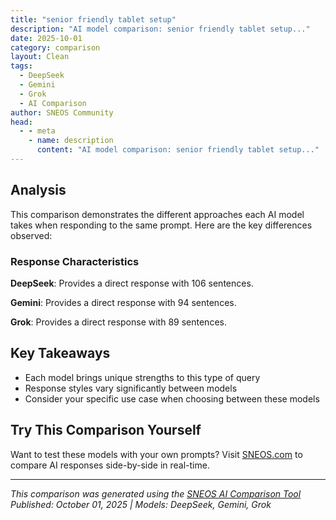 ```yaml
---
title: "senior friendly tablet setup"
description: "AI model comparison: senior friendly tablet setup..."
date: 2025-10-01
category: comparison
layout: Clean
tags:
  - DeepSeek
  - Gemini
  - Grok
  - AI Comparison
author: SNEOS Community
head:
  - - meta
    - name: description
      content: "AI model comparison: senior friendly tablet setup..."
---
```


<ChatComparison
  title="senior friendly tablet setup"
  prompt="senior friendly tablet setup"
  :responses='{
    "DeepSeek": "Of course! Setting up a tablet for a senior can be a wonderful way to help them stay connected with family, access entertainment, and keep their minds active. The key is to simplify the interface and focus on core, easy-to-use functions.\n\nHere is a comprehensive, step-by-step guide for a senior-friendly tablet setup.\n\n### **Step 1: Choosing the Right Tablet**\n\nThe best tablet is one that balances simplicity, screen size, and your ability to provide remote support.\n\n*   **Apple iPad (9th or 10th Generation):** Often the top recommendation.\n    *   **Pros:** Extremely simple and intuitive operating system (iOS). Excellent accessibility features. Large, high-quality screens available. **FaceTime** and **iMessage** are very easy to use for video calls and texts. Family Sharing allows you to manage their account.\n    *   **Cons:** More expensive. Requires an Apple ID.\n\n*   **Amazon Fire Tablet (especially the HD 10 model):** A great budget-friendly option.\n    *   **Pros:** Very low cost. You can use **Amazon\u0027s \u0022Show Mode\u0022** with a dock to turn it into a smart display. Easy to set up profiles.\n    *   **Cons:** The interface can be cluttered with ads and Amazon content. Requires a bit more initial setup to clean it up.\n\n*   **Samsung Galaxy Tab A Series:** A good Android alternative.\n    *   **Pros:** Often has a \u0022Easy Mode\u0022 that simplifies the home screen with large icons and text.\n    *   **Cons:** The standard Android interface can be complex.\n\n**Recommendation:** For ease of use and reliability, an **iPad is often worth the investment.**\n\n---\n\n### **Step 2: The Physical Setup**\n\n1.  **A Good Case:** This is non-negotiable. Get a protective case with a **kickstand** and, if possible, a **cover** to protect the screen. A case with handles can also be helpful.\n2.  **Screen Protector:** Apply a matte \u0022anti-glare\u0022 screen protector. It reduces reflections and fingerprints, making the screen easier to see.\n3.  **Stylus/Pen:** For those with arthritis or unsteady hands, a simple, chunky stylus can be much easier than using a finger.\n\n---\n\n### **Step 3: The Initial Software Setup (The Most Important Part)**\n\nDo this together with them in a calm environment.\n\n#### **A. Accessibility \u0026 Display Settings**\n\nGo to **Settings** and make these changes first.\n\n*   **Increase Text Size:** Go to **Display \u0026 Brightness** \u003E **Text Size** and drag the slider to the right. Make it much larger than you would for yourself.\n*   **Bold Text:** Enable \u0022Bold Text\u0022 (it will require a restart). This makes everything easier to read.\n*   **Increase Display Brightness:** Set it to a comfortable level, usually brighter than default.\n*   **Reduce Motion:** (iOS) Go to **Accessibility \u003E Motion \u003E** Turn on \u0022Reduce Motion.\u0022 This stops the zooming animations when opening/closing apps, which can cause dizziness.\n\n#### **B. Sound \u0026 Notifications**\n\n*   **Increase Volume:** Set the ringer and media volume to a high level.\n*   **Simplify Notifications:** Go to **Notifications** and turn off all non-essential app notifications. Only allow calls, messages, and maybe email. This reduces confusion and anxiety from constant pings.\n\n#### **C. Home Screen Simplification (The \u0022Golden Rule\u0022)**\n\nThe goal is **ONE HOME SCREEN** with only the essential apps. Remove everything else.\n\n1.  **Create Folders:** Group similar apps into simple, clearly labeled folders.\n    *   **\u0022Games\u0022** (for puzzles, solitaire, etc.)\n    *   **\u0022News\u0022** (for news and weather apps)\n    *   **\u0022Music \u0026 Videos\u0022** (for Spotify, YouTube, Netflix)\n2.  **Essential Apps to Install \u0026 Keep on the Main Screen:**\n    *   **Video Calling:** FaceTime (iPad), Facebook Messenger, or Zoom.\n    *   **Photos:** The native Photos app.\n    *   **Email:** The native Mail app.\n    *   **Web Browser:** Safari (iPad) or Chrome. **Pro Tip:** Set the browser\u0027s homepage to a simple, senior-friendly portal like ****[seniorplanet.org](http://seniorplanet.org)**.\n    *   **Weather:** The native Weather app.\n    *   **Camera:** For taking pictures.\n    *   **Settings:** So they can adjust volume and brightness.\n3.  **Remove Unnecessary Apps:** Delete any apps they will never use (Stocks, Compass, etc.). On an iPad, you can long-press and \u0022Remove App\u0022 from the Home Screen (this hides it without deleting it).\n\n---\n\n### **Step 4: Setting Up Core Functions**\n\n1.  **Photo Sharing (A Game-Changer):**\n    *   On an iPad, set up **iCloud Photo Sharing** or a \u0022Shared Album.\u0022 You and other family members can add photos to this album, and they will automatically appear on their tablet. This is a fantastic way to share pictures of grandchildren and family events.\n    *   On any tablet, use a digital photo frame app like **Google Photos** that can be set to display a slideshow of a specific album.\n\n2.  **Video Calls:**\n    *   **Pre-set Contacts:** Add key family members to their \u0022Favorites\u0022 in the FaceTime or Contacts app. They should just have to tap a picture of you to call.\n    *   **Practice:** Have a practice call with them from another room. Show them how to answer, hang up, and mute/unmute.\n\n3.  **Entertainment:**\n    *   Install apps like **YouTube, Netflix, or Spotify.**\n    *   Create playlists for them (e.g., \u0022Oldies Music,\u0022 \u0022Nature Documentaries\u0022) so they don\u0027t have to search.\n\n---\n\n### **Step 5: Security and Maintenance**\n\n*   **Set Up a Simple Passcode:** A 4-digit code is often easier than a complex password. Consider using **Touch ID or Face ID** if they are comfortable with it.\n*   **Enable \u0022Find My\u0022:** This allows you to locate the tablet if it\u0027s misplaced (a common occurrence!).\n*   **Manage Updates:** Either show them how to do software updates (it\u0027s usually just tapping \u0022Install\u0022) or set a calendar reminder for yourself to check their tablet every few months.\n*   **Wi-Fi Only vs. Cellular:** A Wi-Fi-only model is usually sufficient and cheaper. Ensure they have a strong signal where they most often sit.\n\n### **Step 6: Create a \u0022Cheat Sheet\u0022**\n\nType up a simple, large-print guide with pictures. Laminate it. Include:\n\n*   How to turn the tablet on/off.\n*   How to adjust volume and brightness.\n*   How to make a video call to you (with screenshots).\n*   How to look at the family photo album.\n*   **Your phone number** for tech support!\n\n### **Final Tips for Success**\n\n*   **Patience is Key:** It will take time for them to learn. Go slow and be encouraging.\n*   **Focus on Benefits:** Frame everything around the benefit to them: \u0022This is how you\u0027ll see the grandkids every week,\u0022 or \u0022This is where all the new family photos will show up.\u0022\n*   **Hands-Off Practice:** Once you\u0027ve set it up, give them the tablet and have them try to perform tasks (e.g., \u0022Can you call me now?\u0022) while you watch and guide verbally.\n\nBy following these steps, you can transform a complex piece of technology into a simple, enjoyable, and empowering window to the world for the senior in your life.",
    "Gemini": "Setting up a tablet for a senior involves making it as easy and intuitive to use as possible. Here\u0027s a breakdown of steps, considering different needs and skill levels:\n\n**1. Choosing the Right Tablet:**\n\n*   **Screen Size:** A larger screen (10 inches or more) is generally better for readability and easier tapping.\n*   **Ease of Use:** Consider tablets known for simple interfaces and user-friendly design.\n    *   **iPad (with iOS):**  Often considered very user-friendly, with a simple interface and excellent app ecosystem.  Features like \u0022AssistiveTouch\u0022 can be customized to simplify navigation.\n    *   **Android Tablets (Samsung, Lenovo, Amazon Fire):**  More customizable than iPads. Look for models with \u0022Easy Mode\u0022 or \u0022Simple Mode\u0022 settings which provide a larger, simplified home screen with bigger icons. The Amazon Fire HD tablets are often chosen for seniors because of their affordability and easy to use software.\n*   **Physical Buttons:** Some seniors prefer physical buttons for volume control and power. Look for tablets with these if needed.\n*   **Cellular Connectivity (Optional):**  If the senior doesn\u0027t have reliable Wi-Fi, a tablet with cellular data capabilities will allow them to stay connected anywhere. But this will come with a monthly data plan cost.\n*   **Durability:** A rugged case can protect the tablet from drops and bumps.\n\n**2. Initial Setup:**\n\n*   **Help with Setup:**  Ideally, a family member or friend should handle the initial setup.  This includes:\n    *   **Connecting to Wi-Fi:** Ensure a strong and stable connection.\n    *   **Creating an Account:**  Apple ID (for iPad) or Google Account (for Android).  Choose a simple username and password and write it down in a safe place.  Consider using a password manager if you\u0027ll be managing multiple accounts.\n    *   **Updating the Operating System:** Make sure the tablet is running the latest version of iOS or Android for security and stability.\n    *   **Installing Essential Apps:** Start with a few key apps.\n*   **Consider a Tablet Made for Seniors** There are some brands that make tablets specifically for seniors, like GrandPad. These tablets usually include cellular service, 24/7 tech support, pre-loaded apps, and a simple user interface.\n\n**3. Customizing the Interface:**\n\n*   **Large Font Size:**  Increase the text size in the tablet\u0027s settings.  This makes everything much easier to read.\n    *   **iOS:**  Settings \u003E Accessibility \u003E Display \u0026 Text Size \u003E Larger Text\n    *   **Android:** Settings \u003E Accessibility \u003E Font size and style\n*   **Bold Text:**  Make text bolder for better contrast.\n    *   **iOS:** Settings \u003E Accessibility \u003E Display \u0026 Text Size \u003E Bold Text\n    *   **Android:** Settings \u003E Accessibility \u003E Visibility enhancements \u003E High contrast fonts (the exact wording may vary)\n*   **Increase Icon Size:**\n    *   **Android:** Some Android launchers (like Nova Launcher) allow you to customize icon sizes.  Also, look for \u0022Easy Mode\u0022 or \u0022Simple Mode\u0022 in the tablet\u0027s settings.\n*   **Simplify the Home Screen:**\n    *   **Remove Unnecessary Apps:** Delete or hide apps that won\u0027t be used.\n    *   **Organize Apps:** Place frequently used apps on the home screen for easy access.  Use folders to group related apps.\n*   **Adjust Display Brightness:** Set the brightness to a comfortable level, avoiding excessively bright or dim settings. Enable auto-brightness if available.\n*   **Reduce Animations:**  Animations can sometimes be distracting.  Disable or reduce them.\n    *   **iOS:** Settings \u003E Accessibility \u003E Motion \u003E Reduce Motion\n    *   **Android:** Settings \u003E Accessibility \u003E Remove Animations (or Search for \u0022Remove Animations\u0022 in Settings)\n*   **Simplify Notifications:**  Turn off notifications for non-essential apps to minimize distractions.\n    *   **iOS:** Settings \u003E Notifications\n    *   **Android:** Settings \u003E Notifications\n\n**4.  Essential Apps:**\n\n*   **Communication:**\n    *   **Video Calling:** Zoom, Skype, FaceTime (if using an iPad), Google Meet, WhatsApp. Choose the easiest one for the senior to use and for their family/friends to use.\n    *   **Messaging:**  WhatsApp, Facebook Messenger, Google Messages (for SMS).\n    *   **Email:** Gmail, Outlook, or the tablet\u0027s default email app.\n*   **Entertainment:**\n    *   **Music Streaming:** Spotify, Apple Music, YouTube Music.\n    *   **Video Streaming:** Netflix, Hulu, Amazon Prime Video, YouTube.\n    *   **E-reading:** Kindle, Google Play Books.\n    *   **Games:** Simple card games, puzzles, or brain-training apps.\n*   **Health \u0026 Wellness:**\n    *   **Medication Reminders:** Apps to set reminders for medications.\n    *   **Fitness Trackers:** If the senior is active.\n*   **Accessibility Apps:**\n    *   **Magnifier:** Built-in magnifier apps can help with reading small text.\n    *   **Voice Assistant:** Google Assistant (Android) or Siri (iPad) can be used for voice commands, setting reminders, and more.\n*   **Photo Sharing:**\n    *   **Google Photos or iCloud Photos:** Set up automatic photo backup and sharing with family members.\n*   **Remote Access:**\n     *  **TeamViewer or AnyDesk:** Allow a family member to remotely access the tablet to provide technical support.\n\n**5.  Accessibility Features:**\n\n*   **Voice Control/Voice Assistant:** Teach the senior how to use Siri (iPad) or Google Assistant (Android) for voice commands. This can be very helpful for hands-free operation.\n*   **Dictation:**  Enable dictation so the senior can speak instead of typing.\n    *   **iOS:** Dictation is enabled by default.  Look for the microphone icon on the keyboard.\n    *   **Android:** Gboard (Google\u0027s keyboard) has a microphone icon for dictation.\n*   **Magnification Gestures:**  Teach the senior how to use pinch-to-zoom for magnification.\n*   **Screen Reader:**  If the senior has significant vision impairment, explore screen reader options.\n    *   **iOS:** VoiceOver (Settings \u003E Accessibility \u003E VoiceOver)\n    *   **Android:** TalkBack (Settings \u003E Accessibility \u003E TalkBack)  (This is for advanced users and requires a good understanding of the screen reader.)\n*   **Hearing Aid Compatibility:**  Check if the tablet is compatible with hearing aids.\n\n**6.  Training and Support:**\n\n*   **Step-by-Step Instructions:** Create simple, written instructions (with pictures) for common tasks like making a video call, sending an email, or opening a favorite app.\n*   **Regular Check-ins:**  Schedule regular check-ins to answer questions and provide ongoing support.\n*   **Patience and Encouragement:**  Be patient and encouraging!  Learning new technology takes time.\n*   **Local Senior Centers:** Check local senior centers for technology training classes.\n*   **Tech-Savvy Friends/Family:** Enlist the help of other tech-savvy friends or family members.\n\n**7. Safety and Security:**\n\n*   **Strong Password:**  Use a strong, unique password for the tablet and any online accounts.\n*   **Automatic Updates:**  Enable automatic software updates to ensure the tablet is running the latest security patches.\n*   **Antivirus Software:** Consider installing antivirus software (especially on Android tablets).\n*   **Privacy Settings:** Review the tablet\u0027s privacy settings and adjust them to protect personal information.\n*   **Avoid Suspicious Links:**  Teach the senior to avoid clicking on suspicious links in emails or messages.\n*   **Emergency Contacts:**  Add emergency contact information to the tablet\u0027s lock screen or contacts list.\n\n**Example Setup Scenario (using an iPad):**\n\n1.  **Choose iPad:**  An iPad with a 10.2-inch or larger screen.\n2.  **Initial Setup:**  Help the senior create an Apple ID.\n3.  **Customize:**\n    *   **Large Text:** Settings \u003E Accessibility \u003E Display \u0026 Text Size \u003E Larger Text\n    *   **Bold Text:** Settings \u003E Accessibility \u003E Display \u0026 Text Size \u003E Bold Text\n    *   **Reduce Motion:** Settings \u003E Accessibility \u003E Motion \u003E Reduce Motion\n    *   **Simplified Home Screen:** Delete unnecessary apps. Place frequently used apps like FaceTime, Photos, and a medication reminder app on the home screen.\n4.  **Apps:** Install FaceTime, Photos, a medication reminder app, a simple game (like solitaire), and a news app.\n5.  **Training:** Provide written instructions with pictures on how to make a FaceTime call, view photos, and set a medication reminder.\n6.  **Support:**  Schedule regular video calls to check in and provide support.\n\nBy following these steps, you can create a senior-friendly tablet setup that empowers them to stay connected, entertained, and informed. Remember to tailor the setup to the individual\u0027s needs and abilities, and provide ongoing support and encouragement.\n",
    "Grok": "Setting up a senior-friendly tablet involves simplifying the interface, ensuring accessibility, and tailoring it to their needs for ease of use. Below are step-by-step instructions to create a user-friendly experience on a tablet for seniors, whether it\u0027s an iPad, Android tablet, or another device.\n\n---\n\n### **1. Choosing the Right Tablet**\nIf you haven\u0027t purchased a tablet yet, consider these factors for seniors:\n- **Size and Weight**: A 9-10 inch screen (like an iPad or Samsung Galaxy Tab) offers a good balance of portability and readability.\n- **Operating System**: iPads (iOS) are often more intuitive, but Android tablets with customizable interfaces can also work well.\n- **Durability**: Look for a tablet with a protective case to prevent damage from drops.\n- **Specific Models**: Tablets like the Amazon Fire HD (affordable and simple) or the GrandPad (designed specifically for seniors) are great options.\n\nIf the tablet is already purchased, let\u0027s move to setup.\n\n---\n\n### **2. Initial Setup**\n- **Create an Account**: Set up the tablet with a Google account (for Android) or Apple ID (for iPad). Use a simple email and password, and write it down for them.\n- **Wi-Fi Connection**: Connect the tablet to a reliable Wi-Fi network. Save the password in a secure but accessible place for the senior.\n- **Language \u0026 Region**: Set the language and time zone during the initial setup.\n\n---\n\n### **3. Adjust Accessibility Settings**\nMost tablets have built-in features to make them easier to use for seniors with vision, hearing, or motor difficulties.\n\n#### **For iPad (iOS):**\n1. **Increase Text Size and Display**:\n   - Go to **Settings \u003E Display \u0026 Brightness \u003E Text Size** and use the slider to enlarge text.\n   - Enable **Bold Text** for better visibility (requires a restart).\n   - Turn on **Zoom** under **Settings \u003E Accessibility \u003E Zoom** to magnify parts of the screen.\n2. **AssistiveTouch** (for motor difficulties):\n   - Go to **Settings \u003E Accessibility \u003E Touch \u003E AssistiveTouch** and turn it on. This creates a customizable virtual button for easier navigation.\n3. **VoiceOver** (for visually impaired):\n   - Under **Settings \u003E Accessibility \u003E VoiceOver**, enable it to have the tablet read text aloud.\n4. **Hearing Aids \u0026 Sound**:\n   - Go to **Settings \u003E Accessibility \u003E Hearing Devices** if they use compatible hearing aids.\n   - Enable **Mono Audio** if they have hearing loss in one ear.\n5. **Guided Access**:\n   - Use **Settings \u003E Accessibility \u003E Guided Access** to lock the tablet to a single app or disable certain features (helpful if they get confused easily).\n\n#### **For Android Tablets (e.g., Samsung, Amazon Fire):**\n1. **Increase Text and Icon Size**:\n   - Go to **Settings \u003E Display \u003E Font Size and Style** and increase the size.\n   - Under **Settings \u003E Accessibility \u003E Visibility Enhancements**, enable larger text and high-contrast mode.\n2. **Magnification**:\n   - Go to **Settings \u003E Accessibility \u003E Magnification** to enable screen zoom.\n3. **TalkBack** (text-to-speech):\n   - Under **Settings \u003E Accessibility \u003E Select to Speak** or **TalkBack**, turn on to have content read aloud.\n4. **Hearing and Sound**:\n   - Enable **Mono Audio** and adjust balance under **Settings \u003E Accessibility \u003E Hearing Enhancements**.\n5. **Simplify Navigation**:\n   - Use **Easy Mode** (available on Samsung tablets) by going to **Settings \u003E Display \u003E Easy Mode** to reduce clutter and enlarge icons.\n\n---\n\n### **4. Simplify the Home Screen**\nSeniors can get overwhelmed by too many apps or clutter. Simplify the interface:\n- **Remove Unnecessary Apps**: Uninstall or hide apps they won\u2019t use (games, pre-installed bloatware, etc.).\n- **Organize Key Apps**: Place frequently used apps (like Phone, Messages, Video Call apps, or Photos) on the home screen in large, easy-to-tap icons.\n- **Use a Simple Launcher (Android)**:\n   - Install a senior-friendly launcher like **BIG Launcher** or **Simple Launcher** from the Google Play Store. These provide large buttons and simplified menus.\n- **Limit Notifications**: Turn off non-essential notifications to avoid pop-ups. Go to **Settings \u003E Notifications** and disable them for unnecessary apps.\n\n---\n\n### **5. Install Essential Apps**\nTailor the tablet to their interests and needs with these apps:\n- **Communication**: Install apps like WhatsApp, Skype, or Zoom for video calls. Set up contacts and test calls with family.\n- **Health**: Apps like MyChart (for medical records) or reminders for medication.\n- **Entertainment**: Add apps like YouTube (for videos), Audible (for audiobooks), or Spotify (for music). Pre-save playlists or channels they enjoy.\n- **News**: Install a simple news app like BBC News or Google News with larger text settings.\n- **Games**: Simple games like Sudoku, Solitaire, or Word Search can provide mental stimulation.\n\n---\n\n### **6. Set Up Safety and Security**\n- **Emergency Contacts**: Add emergency contacts to the home screen or a quick-dial widget. On iPad, set up **Medical ID** in the Health app.\n- **Location Sharing**: Enable location sharing with family (like Apple\u2019s Find My or Google\u2019s Family Link) in case they need assistance.\n- **Password Protection**: Use a simple PIN or disable it if they struggle with passwords. Alternatively, enable Face ID or fingerprint unlocking if supported.\n- **Scam Protection**: Warn them about phishing emails or suspicious links. Install an ad blocker or safe browser if needed.\n\n---\n\n### **7. Teach Basic Usage**\nSpend time with them to demonstrate:\n- How to turn the tablet on/off.\n- How to use key apps (like making a video call or sending a message).\n- How to charge the device (provide a visible charging station).\n- What to do if something goes wrong (e.g., restarting or calling a family member for help).\n\nProvide a simple cheat sheet with large print instructions for common tasks (e.g., \u201CTap this icon to call Mary\u201D).\n\n---\n\n### **8. Add Physical Accessories**\n- **Protective Case**: Get a sturdy case with a stand for hands-free viewing.\n- **Stylus**: A stylus can help with precision if tapping is difficult.\n- **Screen Protector**: Prevent scratches and reduce glare.\n- **Headphones**: Wireless headphones with simple controls for hearing assistance or media.\n\n---\n\n### **9. Ongoing Support**\n- **Remote Access**: Set up a remote desktop app like TeamViewer QuickSupport to help troubleshoot issues from afar.\n- **Regular Check-Ins**: Update apps, clear storage, and ensure everything is running smoothly during visits.\n- **Patience**: Encourage them to ask questions and learn at their own pace.\n\n---\n\nBy following these steps, you can create a tablet setup that is intuitive, accessible, and tailored to a senior\u2019s needs. If you have a specific tablet model in mind, let me know, and I can provide more detailed instructions!"
  }'
  published-date="16:01"
/>

## Analysis

This comparison demonstrates the different approaches each AI model takes when responding to the same prompt. Here are the key differences observed:

### Response Characteristics

**DeepSeek**: Provides a direct response with 106 sentences. 

**Gemini**: Provides a direct response with 94 sentences. 

**Grok**: Provides a direct response with 89 sentences. 

## Key Takeaways

- Each model brings unique strengths to this type of query
- Response styles vary significantly between models
- Consider your specific use case when choosing between these models

## Try This Comparison Yourself

Want to test these models with your own prompts? Visit [SNEOS.com](https://sneos.com) to compare AI responses side-by-side in real-time.

---

*This comparison was generated using the [SNEOS AI Comparison Tool](https://sneos.com)*
*Published: October 01, 2025 | Models: DeepSeek, Gemini, Grok*
